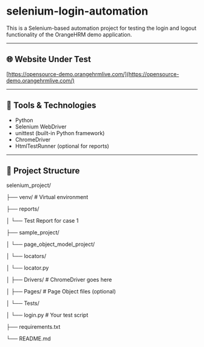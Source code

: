 # selenium-login-automation

This is a Selenium-based automation project for testing the login and logout functionality of the OrangeHRM demo application.

---

## 🌐 Website Under Test

[https://opensource-demo.orangehrmlive.com/](https://opensource-demo.orangehrmlive.com/)

---

## 🧰 Tools & Technologies

- Python
- Selenium WebDriver
- unittest (built-in Python framework)
- ChromeDriver
- HtmlTestRunner (optional for reports)

---

## 📁 Project Structure

selenium_project/

├── venv/ # Virtual environment

├── reports/

│ └── Test Report for case 1

├── sample_project/

│ └── page_object_model_project/

│ └── locators/

│ └── locator.py

│ ├── Drivers/ # ChromeDriver goes here

│ ├── Pages/ # Page Object files (optional)

│ └── Tests/

│ └── login.py # Your test script

├── requirements.txt

└── README.md
